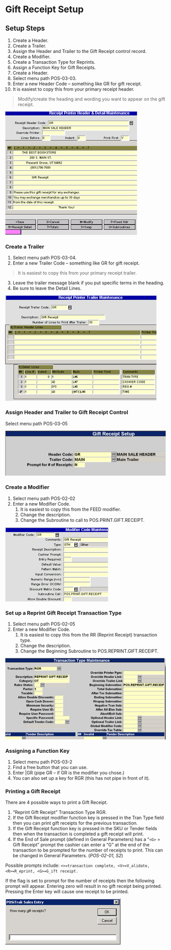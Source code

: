 # Gift Receipt Setup

<PageHeader />

## Setup Steps

1. Create a Header.
2. Create a Trailer.
3. Assign the Header and Trailer to the Gift Receipt control record.
4. Create a Modifier.
5. Create a Transaction Type for Reprints.
6. Assign a Function Key for Gift Receipts.
7. Create a Header.
8. Select menu path POS-03-03.
9. Enter a new Header Code – something like GR for gift receipt.
10. It is easiest to copy this from your primary receipt header.

> Modify/create the heading and wording you want to appear on the gift receipt.

![receipt format screen](./word-image-384.png)

### Create a Trailer

1. Select menu path POS-03-04.
2. Enter a new Trailer Code – something like GR for gift receipt.

> It is easiest to copy this from your primary receipt trailer.

3. Leave the trailer message blank if you put specific terms in the heading.
4. Be sure to leave the Detail Lines.

![receipt trailer detail](./word-image-385.png)

### Assign Header and Trailer to Gift Receipt Control

Select menu path POS-03-05

![assign receipt](./word-image-386.png)

### Create a Modifier

1. Select menu path POS-02-02
2. Enter a new Modifier Code.
    1. It is easiest to copy this from the FEED modifier.
    2. Change the description.
    3. Change the Subroutine to call to POS.PRINT.GIFT.RECEIPT.

![modifier screen](./word-image-387.png)

### Set up a Reprint Gift Receipt Transaction Type

1. Select menu path POS-02-05
2. Enter a new Modifier Code.
    1. It is easiest to copy this from the RR (Reprint Receipt) transaction type.
    2. Change the description.
    3. Change the Beginning Subroutine to POS.REPRINT.GIFT.RECEIPT.

![tran type screen](./word-image-388.png)

### Assigning a Function Key

1. Select menu path POS-03-2
2. Find a free button that you can use.
3. Enter |GR (pipe GR – if GR is the modifier you chose.)
4. You can also set up a key for RGR (this has not pipe in front of it).

### Printing a Gift Receipt

There are 4 possible ways to print a Gift Receipt.

1. “Reprint Gift Receipt” Transaction Type RGR.
2. If the Gift Receipt modifier function key is pressed in the Tran Type field then you can print gift receipts for the previous transaction.
3. If the Gift Receipt function key is pressed in the SKU or Tender fields then when the transaction is completed a gift receipt will print.
4. If the End of Sale prompt (defined in General Parameters) has a “`<G>` = Gift Receipt” prompt the cashier can enter a “G” at the end of the transaction to be prompted for the number of receipts to print. This can be changed in General Parameters. (_POS-02-01, S2_)

Possible prompts include: `<>=transaction complete, <V>=V_alidate, <R>=R_eprint, <G>=G_ift receipt.`

If the flag is set to prompt for the number of receipts then the following prompt will appear. Entering zero will result in no gift receipt being printed. Pressing the Enter key will cause one receipt to be printed.

![reprint prompt](./word-image-389.png)


<PageFooter />
